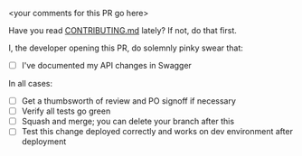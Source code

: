 \<your comments for this PR go here\>

Have you read [CONTRIBUTING.md](https://github.com/DataBiosphere/leonardo/blob/develop/CONTRIBUTING.md) lately? If not, do that first.

I, the developer opening this PR, do solemnly pinky swear that:

- [ ] I've documented my API changes in Swagger

In all cases:

- [ ] Get a thumbsworth of review and PO signoff if necessary
- [ ] Verify all tests go green
- [ ] Squash and merge; you can delete your branch after this
- [ ] Test this change deployed correctly and works on dev environment after deployment
